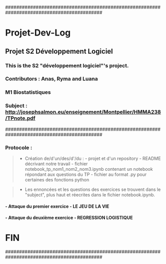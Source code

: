 ###########################################################################################
#                                                           Projet-Dev-Log 
##                                                  Projet S2 Développement Logiciel
 
###                                          This is the S2 "développement logiciel"'s project.

### Contributors : Anas, Ryma and Luana 
### M1 Biostatistiques

### Subject : http://josephsalmon.eu/enseignement/Montpellier/HMMA238/TPnote.pdf


###########################################################################################

###  Protocole : 

> - Création de/d'un/des/d'/du : 
    - projet et d'un repository 
    - README décrivant notre travail
    - fichier notebook_tp_nom1_nom2_nom3.ipynb contenant un notebook répondant aux questions du TP
    - fichier au format .py pour certaines des fonctions python 
    
> - Les ennoncées et les questions des exercices se trouvent dans le "subject", plus haut et réecrites dans le fichier notebook.ipynb. 

#### - Attaque du premier exercice - LE JEU DE LA VIE



#### - Attaque du deuxième exercice - REGRESSION LOGISTIQUE











#  FIN  
###########################################################################################
